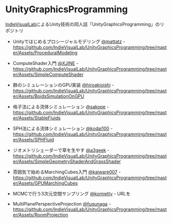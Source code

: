 UnityGraphicsProgramming
=====================

[IndieVisualLab](https://IndieVisualLab.github.io)によるUnity技術の同人誌「UnityGraphicsProgramming」のリポジトリ

- Unityではじめるプロシージャルモデリング [@mattatz](https://github.com/mattatz) - https://github.com/IndieVisualLab/UnityGraphicsProgramming/tree/master/Assets/ProceduralModeling

- ComputeShader入門 [@XJINE](https://github.com/XJINE) - 
https://github.com/IndieVisualLab/UnityGraphicsProgramming/tree/master/Assets/SimpleComputeShader

- 群のシミュレーションのGPU実装 [@hiroakioishi](https://github.com/hiroakioishi) - https://github.com/IndieVisualLab/UnityGraphicsProgramming/tree/master/Assets/BoidsSimulationOnGPU

- 格子法による流体シミュレーション [@sakope](https://github.com/sakope) - https://github.com/IndieVisualLab/UnityGraphicsProgramming/tree/master/Assets/StableFluids

- SPH法による流体シミュレーション [@kodai100](https://github.com/kodai100) - https://github.com/IndieVisualLab/UnityGraphicsProgramming/tree/master/Assets/SPHFluid

- ジオメトリシェーダーで草を生やす [@a3geek](https://github.com/a3geek) - https://github.com/IndieVisualLab/UnityGraphicsProgramming/tree/master/Assets/SimpleGeometryShaderAndGrassShader

- 雰囲気で始めるMarchingCubes入門 [@kaiware007](https://github.com/kaiware007) - https://github.com/IndieVisualLab/UnityGraphicsProgramming/tree/master/Assets/GPUMarchingCubes

- MCMCで行う3次元空間サンプリング [@komietty](https://github.com/komietty) - 
URLを

- MultiPlanePerspectiveProjection [@fuqunaga](https://github.com/fuqunaga) - https://github.com/IndieVisualLab/UnityGraphicsProgramming/tree/master/Assets/RoomProjection
